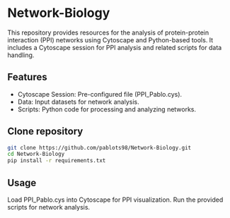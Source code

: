 # Network-Biology
This repository provides resources for the analysis of protein-protein interaction (PPI) networks using Cytoscape and Python-based tools. It includes a Cytoscape session for PPI analysis and related scripts for data handling.
## Features
- Cytoscape Session: Pre-configured file (PPI_Pablo.cys).
- Data: Input datasets for network analysis.
- Scripts: Python code for processing and analyzing networks.
## Clone repository
```bash
git clone https://github.com/pablots98/Network-Biology.git
cd Network-Biology
pip install -r requirements.txt
```
## Usage
Load PPI_Pablo.cys into Cytoscape for PPI visualization.
Run the provided scripts for network analysis.
